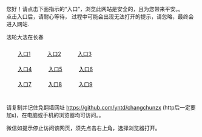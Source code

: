 您好！请点击下面指示的“入口”，浏览此网站是安全的，且为您带来平安。。 <br/>
点击入口后，请耐心等待， 过程中可能会出现无法打开的提示，请忽略，最终会进入网站. </br>

法轮大法在长春<br/>
<div style="padding:10px"><a style="margin:20px" target="_blank" href="https://d3n1ys3mw7h71v.cloudfront.net/2Qpsp?ysndc" id="ccLink1" rel="nofollow">入口1</a> <a target="_blank" style="margin:20px" href="https://d3k8egcdc6377w.cloudfront.net/2Qpsp?vxwdpdi" id="ccLink2" rel="nofollow">入口2</a> <a style="margin:20px" target="_blank" href="https://d21vti0nwpsrfb.cloudfront.net/2Qpsp?zrkhih" id="ccLink3" rel="nofollow">入口3</a></div>

<div style="padding:10px" ><a style="margin:20px" target="_blank" href="https://d3n1ys3mw7h71v.cloudfront.net/2Qpsp?ysndc" id="ccLink4" rel="nofollow">入口4</a> <a style="margin:20px" href="https://d3k8egcdc6377w.cloudfront.net/2Qpsp?vxwdpdi" target="_blank" id="ccLink5" rel="nofollow">入口5</a> <a style="margin:20px" href="https://d21vti0nwpsrfb.cloudfront.net/2Qpsp?zrkhih" target="_blank" id="ccLink6" rel="nofollow">入口6</a></div>

<div style="padding:10px"><a style="margin:20px" target="_blank" href="https://d3n1ys3mw7h71v.cloudfront.net/2Qpsp?ysndc" id="ccLink7" rel="nofollow">入口7</a> <a style="margin:20px" href="https://d3k8egcdc6377w.cloudfront.net/2Qpsp?vxwdpdi" target="_blank" id="ccLink8" rel="nofollow">入口8</a> <a style="margin:20px" target="_blank" href="https://d21vti0nwpsrfb.cloudfront.net/2Qpsp?zrkhih" id="ccLink9" rel="nofollow">入口9</a></div>

<br/>



请复制并记住免翻墙网址 https://github.com/yntd/changchunzx (http后一定要加s)，在电脑或手机的浏览器均可访问。。<br/>

微信如提示停止访问该网页，须先点击右上角，选择浏览器打开。

